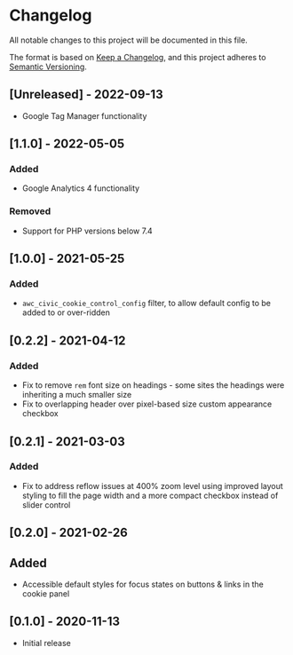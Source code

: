# Changelog
All notable changes to this project will be documented in this file.

The format is based on [Keep a Changelog](https://keepachangelog.com/en/1.0.0/),
and this project adheres to [Semantic Versioning](https://semver.org/spec/v2.0.0.html).

## [Unreleased] - 2022-09-13

- Google Tag Manager functionality

## [1.1.0] - 2022-05-05

### Added

- Google Analytics 4 functionality

### Removed

- Support for PHP versions below 7.4

## [1.0.0] - 2021-05-25

### Added

- `awc_civic_cookie_control_config` filter, to allow default config to be added to or over-ridden

## [0.2.2] - 2021-04-12

### Added

- Fix to remove `rem` font size on headings - some sites the headings were inheriting a much smaller size
- Fix to overlapping header over pixel-based size custom appearance checkbox

## [0.2.1] - 2021-03-03

### Added

- Fix to address reflow issues at 400% zoom level using improved layout styling to fill the page width and a more compact checkbox instead of slider control

## [0.2.0] - 2021-02-26

## Added

- Accessible default styles for focus states on buttons & links in the cookie panel

## [0.1.0] - 2020-11-13

- Initial release
